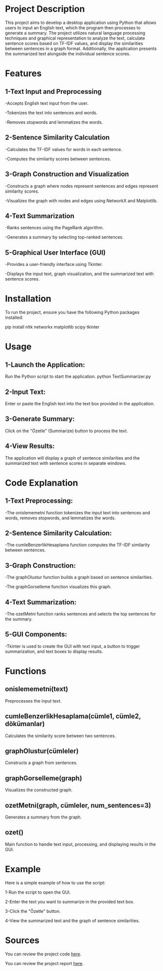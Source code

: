 # Project Description
This project aims to develop a desktop application using Python that allows users to input an English text, which the program then processes to generate a summary. The project utilizes natural language processing techniques and graphical representation to analyze the text, calculate sentence scores based on TF-IDF values, and display the similarities between sentences in a graph format. Additionally, the application presents the summarized text alongside the individual sentence scores.

# Features

## 1-Text Input and Preprocessing
-Accepts English text input from the user.

-Tokenizes the text into sentences and words.

-Removes stopwords and lemmatizes the words.

## 2-Sentence Similarity Calculation
-Calculates the TF-IDF values for words in each sentence.

-Computes the similarity scores between sentences.

## 3-Graph Construction and Visualization
-Constructs a graph where nodes represent sentences and edges represent similarity scores.

-Visualizes the graph with nodes and edges using NetworkX and Matplotlib.

## 4-Text Summarization
-Ranks sentences using the PageRank algorithm.

-Generates a summary by selecting top-ranked sentences.

## 5-Graphical User Interface (GUI)
-Provides a user-friendly interface using Tkinter.

-Displays the input text, graph visualization, and the summarized text with sentence scores.

# Installation
To run the project, ensure you have the following Python packages installed:

pip install nltk networkx matplotlib scipy tkinter

# Usage

## 1-Launch the Application:
Run the Python script to start the application.
python TextSummarizer.py

## 2-Input Text:
Enter or paste the English text into the text box provided in the application.

## 3-Generate Summary:
Click on the "Özetle" (Summarize) button to process the text.

## 4-View Results:
The application will display a graph of sentence similarities and the summarized text with sentence scores in separate windows.

# Code Explanation

## 1-Text Preprocessing:
-The onislememetni function tokenizes the input text into sentences and words, removes stopwords, and lemmatizes the words.

## 2-Sentence Similarity Calculation:
-The cumleBenzerlikHesaplama function computes the TF-IDF similarity between sentences.

## 3-Graph Construction:
-The graphOlustur function builds a graph based on sentence similarities.

-The graphGorselleme function visualizes this graph.

## 4-Text Summarization:
-The ozetMetni function ranks sentences and selects the top sentences for the summary.

## 5-GUI Components:
-Tkinter is used to create the GUI with text input, a button to trigger summarization, and text boxes to display results.

# Functions

## onislememetni(text)
Preprocesses the input text.

## cumleBenzerlikHesaplama(cümle1, cümle2, dökümanlar)
Calculates the similarity score between two sentences.

## graphOlustur(cümleler)
Constructs a graph from sentences.

## graphGorselleme(graph)
Visualizes the constructed graph.

## ozetMetni(graph, cümleler, num_sentences=3)
Generates a summary from the graph.

## ozet()
Main function to handle text input, processing, and displaying results in the GUI.

# Example

Here is a simple example of how to use the script:

1-Run the script to open the GUI.

2-Enter the text you want to summarize in the provided text box.

3-Click the "Özetle" button.

4-View the summarized text and the graph of sentence similarities.

# Sources

You can review the project code [here](TextSummarizer.py).

You can review the project report [here](TextSummarizerRep.pdf).
